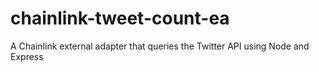 # chainlink-tweet-count-ea
A Chainlink external adapter that queries the Twitter API using Node and Express
